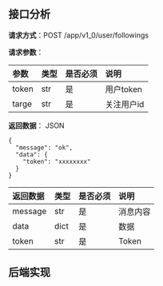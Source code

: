 ## 接口分析

**请求方式**：POST /app/v1\_0/user/followings

**请求参数**：

| 参数 | 类型 | 是否必须 | 说明 |
| :--- | :--- | :--- | :--- |
| token | str | 是 | 用户token |
| targe | str | 是 | 关注用户id |

**返回数据**： JSON

```
{
  "message": "ok",
  "data": {
    "token": "xxxxxxxx"
  }
}
```

| 返回数据 | 类型 | 是否必须 | 说明 |
| :--- | :--- | :--- | :--- |
| message | str | 是 | 消息内容 |
| data | dict | 是 | 数据 |
| token | str | 是 | Token |

## 后端实现



